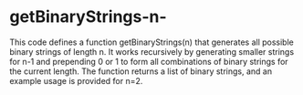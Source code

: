 # getBinaryStrings-n-
 This code defines a function getBinaryStrings(n) that generates all possible binary strings of length n. It works recursively by generating smaller strings for n-1 and prepending 0 or 1 to form all combinations of binary strings for the current length. The function returns a list of binary strings, and an example usage is provided for n=2.
